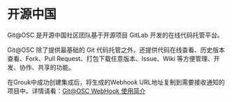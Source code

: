 # 开源中国
Git@OSC 是开源中国社区团队基于开源项目 GitLab 开发的在线代码托管平台。

Git@OSC 除了提供最基础的 Git 代码托管之外，还提供代码在线查看、历史版本查看、Fork、Pull Request、打包下载任意版本、Issue、Wiki 等方便管理、开发、协作、共享的功能。

在Grouk中成功创建集成后，将生成的Webhook URL地址复制到需要接收通知的项目中。详情请看：[Git@OSC WebHook 使用简介](https://git.oschina.net/oschina/git-osc/wikis/WebHook-%E4%BD%BF%E7%94%A8%E7%AE%80%E4%BB%8B)